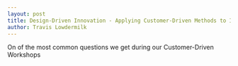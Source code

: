```yaml
---
layout: post
title: Design-Driven Innovation - Applying Customer-Driven Methods to Identify New Markets
author: Travis Lowdermilk
---
```

On of the most common questions we get during our Customer-Driven Workshops